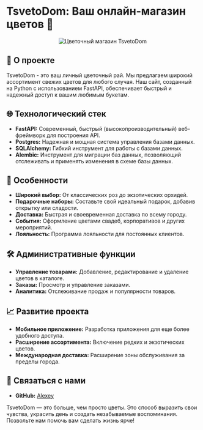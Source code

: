 # TsvetoDom: Ваш онлайн-магазин цветов 🌸

<div align='center'>
        <img src="https://i.imgur.com/3Uai7f1.png" alt="Цветочный магазин TsvetoDom">
</div>

## 🚀 О проекте
TsvetoDom - это ваш личный цветочный рай. Мы предлагаем широкий ассортимент свежих цветов для любого случая. Наш сайт, созданный на Python с использованием FastAPI, обеспечивает быстрый и надежный доступ к вашим любимым букетам.

## 🌐 Технологический стек
- **FastAPI:** Современный, быстрый (высокопроизводительный) веб-фреймворк для построения API.
- **Postgres:** Надежная и мощная система управления базами данных.
- **SQLAlchemy:** Гибкий инструмент для работы с базами данных.
- **Alembic:** Инструмент для миграции баз данных, позволяющий отслеживать и применять изменения в схеме базы данных.

## 🌷 Особенности
- **Широкий выбор:** От классических роз до экзотических орхидей.
- **Подарочные наборы:** Составьте свой идеальный подарок, добавив открытку или сладости.
- **Доставка:** Быстрая и своевременная доставка по всему городу.
- **События:** Оформление цветами свадеб, корпоративов и других мероприятий.
- **Лояльность:** Программа лояльности для постоянных клиентов.

## 🛠 Административные функции
- **Управление товарами:** Добавление, редактирование и удаление цветов в каталоге.
- **Заказы:** Просмотр и управление заказами.
- **Аналитика:** Отслеживание продаж и популярности товаров.

## 📈 Развитие проекта
- **Мобильное приложение:** Разработка приложения для еще более удобного доступа.
- **Расширение ассортимента:** Включение редких и экзотических цветов.
- **Международная доставка:** Расширение зоны обслуживания за пределы города.

## 🤝 Связаться с нами
- **GitHub:** [Alexey](https://github.com/xOstWinDx)

TsvetoDom — это больше, чем просто цветы. Это способ выразить свои чувства, украсить день и создать незабываемые воспоминания. Позвольте нам помочь вам сделать жизнь ярче!
